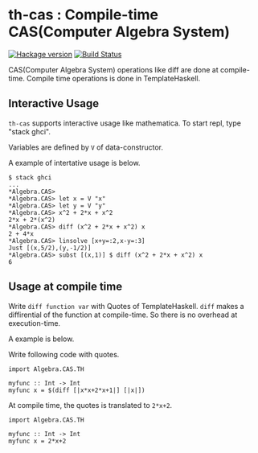 # th-cas : Compile-time CAS(Computer Algebra System)

[![Hackage version](https://img.shields.io/hackage/v/th-cas.svg?style=flat)](https://hackage.haskell.org/package/th-cas)  [![Build Status](https://travis-ci.org/junjihashimoto/th-cas.png?branch=master)](https://travis-ci.org/junjihashimoto/th-cas)

CAS(Computer Algebra System) operations like diff are done at compile-time.
Compile time operations is done in TemplateHaskell.

## Interactive Usage

```th-cas``` supports interactive usage like mathematica.
To start repl, type "stack ghci".

Variables are defined by ```V``` of data-constructor.

A example of intertative usage is below.

```
$ stack ghci
...
*Algebra.CAS> 
*Algebra.CAS> let x = V "x" 
*Algebra.CAS> let y = V "y" 
*Algebra.CAS> x^2 + 2*x + x^2
2*x + 2*(x^2)
*Algebra.CAS> diff (x^2 + 2*x + x^2) x
2 + 4*x
*Algebra.CAS> linsolve [x+y=:2,x-y=:3]
Just [(x,5/2),(y,-1/2)]
*Algebra.CAS> subst [(x,1)] $ diff (x^2 + 2*x + x^2) x
6
```

## Usage at compile time

Write ```diff function var``` with Quotes of TemplateHaskell.
```diff``` makes a diffirential of the function at compile-time.
So there is no overhead at execution-time.

A example is below.

Write following code with quotes.

```
import Algebra.CAS.TH

myfunc :: Int -> Int
myfunc x = $(diff [|x*x+2*x+1|] [|x|])
```

At compile time, the quotes is translated to ```2*x+2```.

```
import Algebra.CAS.TH

myfunc :: Int -> Int
myfunc x = 2*x+2
```
